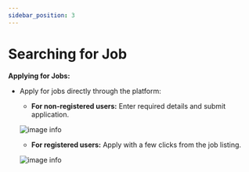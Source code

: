 ```yaml
---
sidebar_position: 3
---
```


# Searching for Job
**Applying for Jobs:**
   - Apply for jobs directly through the platform:
     - **For non-registered users:** Enter required details and submit application.
  
     ![image info](../../static/img/without-log-find-job.gif)


     - **For registered users:** Apply with a few clicks from the job listing.
  
     ![image info](../../static/img/with-login-job-apply.gif)
